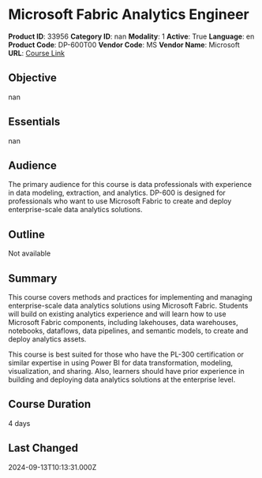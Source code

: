 # Microsoft Fabric Analytics Engineer

**Product ID**: 33956
**Category ID**: nan
**Modality**: 1
**Active**: True
**Language**: en
**Product Code**: DP-600T00
**Vendor Code**: MS
**Vendor Name**: Microsoft
**URL**: [Course Link](https://www.fastlaneus.com/course/microsoft-dp-600t00)

## Objective
nan

## Essentials
nan

## Audience
The primary audience for this course is data professionals with experience in data modeling, extraction, and analytics. DP-600 is designed for professionals who want to use Microsoft Fabric to create and deploy enterprise-scale data analytics solutions.

## Outline
Not available

## Summary
This course covers methods and practices for implementing and managing enterprise-scale data analytics solutions using Microsoft Fabric. Students will build on existing analytics experience and will learn how to use Microsoft Fabric components, including lakehouses, data warehouses, notebooks, dataflows, data pipelines, and semantic models, to create and deploy analytics assets.

This course is best suited for those who have the PL-300 certification or similar expertise in using Power BI for data transformation, modeling, visualization, and sharing. Also, learners should have prior experience in building and deploying data analytics solutions at the enterprise level.

## Course Duration
4 days

## Last Changed
2024-09-13T10:13:31.000Z
